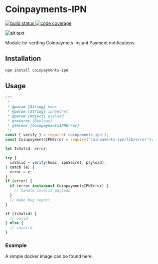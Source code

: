 # Coinpayments-IPN

<p align="left">
  <a href="https://travis-ci.org/OrahKokos/coinpayments">
    <img src="https://travis-ci.org/OrahKokos/coinpayments-ipn.svg?branch=master"
         alt="build status">
  </a>
  <a href="https://codecov.io/github/OrahKokos/coinpayments">
    <img src="https://codecov.io/github/OrahKokos/coinpayments-ipn/coverage.svg?branch=master"
         alt="code coverage">
  </a>
</p>

![alt text](https://www.coinpayments.net/images/logo.png "CoinPayments")

Module for verifing Coinpaymets Instant Payment notifications.

## Installation

```bash
npm install coinpayments-ipn
```

## Usage
```javascript
/**
 *
 * @param {String} hmac
 * @param {String} ipnSecret
 * @param {Object} payload
 * @returns {Boolean}
 * @throws {CoinpaymentsIPNError}
 */
const { verify } = require('coinpaments-ipn');
const CoinpaymentsIPNError = require('coinpaments-ipn/lib/error');

let IsValid, error;

try {
  isValid = verify(hmac, ipnSecret, payload);
} catch (e) {
  error = e;
}
if (error) {
  if (error instanceof CoinpaymentsIPNError) {
    // handle invalid payload
  }
  // make bug report
}

if (isValid) {
  // valid
} else {
  // invalid
}

```

### Example 
A simple docker image can be found here.


